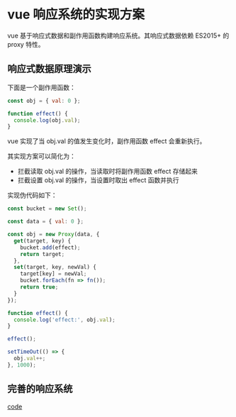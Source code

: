 # vue 响应系统的实现方案

vue 基于响应式数据和副作用函数构建响应系统。其响应式数据依赖 ES2015+ 的 proxy 特性。

## 响应式数据原理演示

下面是一个副作用函数：

```js
const obj = { val: 0 };

function effect() {
  console.log(obj.val);
}
```

vue 实现了当 obj.val 的值发生变化时，副作用函数 effect 会重新执行。

其实现方案可以简化为：

- 拦截读取 obj.val 的操作，当读取时将副作用函数 effect 存储起来
- 拦截设置 obj.val 的操作，当设置时取出 effect 函数并执行

实现伪代码如下：

```js
const bucket = new Set();

const data = { val: 0 };

const obj = new Proxy(data, {
  get(target, key) {
    bucket.add(effect);
    return target;
  },
  set(target, key, newVal) {
    target[key] = newVal;
    bucket.forEach(fn => fn());
    return true;
  }
});

function effect() {
  console.log('effect:', obj.val);
}

effect();

setTimeOut(() => {
  obj.val++;
}, 1000);
```

## 完善的响应系统
[code](../../src/playground.js)